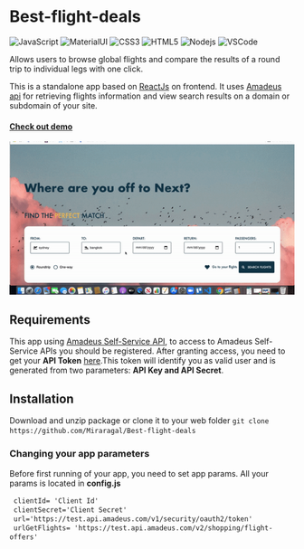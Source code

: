 # Best-flight-deals
![JavaScript](https://img.shields.io/badge/-JavaScript-black?style=flat-square&logo=javascript) 
![MaterialUI](https://img.shields.io/badge/-MaterialUI-563D7C?style=flat-square&logo=materialui)
![CSS3](https://img.shields.io/badge/-CSS3-1572B6?style=flat-square&logo=css3)
![HTML5](https://img.shields.io/badge/-HTML5-E34F26?style=flat-square&logo=html5&logoColor=white)
![Nodejs](https://img.shields.io/badge/-NodeJS-black?style=flat-square&logo=Node.js)
![VSCode](https://img.shields.io/badge/-VS_Code-007ACC?style=flat-square&logo=visual-studio-code)

Allows users to browse global flights and compare the results of a round trip to individual legs with one click.

This is a standalone app based on [ReactJs](https://reactjs.org/) on frontend. It uses [Amadeus api](https://developers.amadeus.com/) for retrieving flights information and view search results on a domain or subdomain of your site. 

#### [Check out demo](https://github.com/Miraragal/Best-flight-deals/blob/main/frontend/public/ezgif.com-gif-maker.gif) 
![LandingPage](https://github.com/Miraragal/Best-flight-deals/blob/main/frontend/public/ezgif.com-gif-maker.gif) 

## Requirements
This app using [Amadeus Self-Service API](https://developers.amadeus.com/get-started/get-started-with-self-service-apis-335), to access to Amadeus Self-Service APIs you should be registered. After granting access, you need to get your **API Token** [here](https://developers.amadeus.com/self-service/apis-docs/guides/authorization-262).This token will identify you as valid user and is generated from two parameters: **API Key and API Secret**.


## Installation

Download and unzip package or clone it to your web folder `git clone https://github.com/Miraragal/Best-flight-deals`


### Changing your app parameters
Before first running of your app, you need to set app params. All your params is located in **config.js**

```
 clientId= 'Client Id'
 clientSecret='Client Secret'
 url='https://test.api.amadeus.com/v1/security/oauth2/token'
 urlGetFlights= 'https://test.api.amadeus.com/v2/shopping/flight-offers'

```

